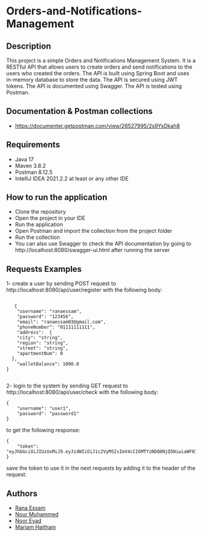 # Orders-and-Notifications-Management

## Description
This project is a simple Orders and Notifications Management System. It is a RESTful API that allows users to create orders and send notifications to the users who created the orders. The API is built using Spring Boot and uses in-memory  database to store the data. The API is secured using  JWT tokens. The API is documented using Swagger. The API is tested using Postman.

## Documentation & Postman collections 
* https://documenter.getpostman.com/view/26527995/2s9YsDkah8
  
## Requirements
* Java 17
* Maven 3.8.2
* Postman 8.12.5
* IntelliJ IDEA 2021.2.2 at least or any other IDE

## How to run the application
* Clone the repository
* Open the project in your IDE
* Run the application
* Open Postman and import the collection from the project folder
* Run the collection
* You can also use Swagger to check the API documentation by going to http://localhost:8080/swagger-ui.html after running the server


## Requests Examples
1- create a user by sending POST request to http://localhost:8080/api/user/register with the following body:
```

   {
    "username": "ranaessam",
    "password": "123456",
    "email": "ranaessam03@gmail.com",
    "phoneNumber": "01111111111",
    "address":  {
    "city": "string",
    "region": "string",
    "street": "string",
    "apartmentNum": 0
  },
    "walletBalance": 1000.0
}


```

2- login to the system by sending GET request to http://localhost:8080/api/user/check with the following body:
```
{
    "username": "user1",
    "password": "password1"
}
```
to get the following response:
```
{
    "token": "eyJhbGciOiJIUzUxMiJ9.eyJzdWIiOiJ1c2VyMSIsImV4cCI6MTYzNDQ0NjQ5NiwiaWF0IjoxN"
}
```
save the token to use it in the next requests by adding it to the header of the request.


## Authors
* [Rana Essam](mailto:ranaessam03@gmail.com)
* [Nour Muhammed](mailto:nourmuhammad835@gmail.com)
* [Noor Eyad]( mailto:nooreyadd39@gmail.com)
* [Mariam Haitham](maito:username@gmail.com)









